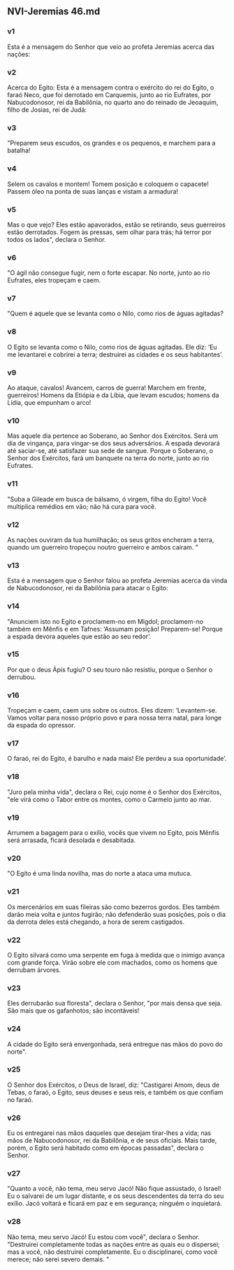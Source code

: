 ## NVI-Jeremias 46.md
### v1
 Esta é a mensagem do Senhor que veio ao profeta Jeremias acerca das nações:
### v2
 Acerca do Egito: Esta é a mensagem contra o exército do rei do Egito, o faraó Neco, que foi derrotado em Carquemis, junto ao rio Eufrates, por Nabucodonosor, rei da Babilônia, no quarto ano do reinado de Jeoaquim, filho de Josias, rei de Judá:
### v3
 "Preparem seus escudos, os grandes e os pequenos, e marchem para a batalha!
### v4
 Selem os cavalos e montem! Tomem posição e coloquem o capacete! Passem óleo na ponta de suas lanças e vistam a armadura!
### v5
 Mas o que vejo? Eles estão apavorados, estão se retirando, seus guerreiros estão derrotados. Fogem às pressas, sem olhar para trás; há terror por todos os lados", declara o Senhor.
### v6
 "O ágil não consegue fugir, nem o forte escapar. No norte, junto ao rio Eufrates, eles tropeçam e caem.
### v7
 "Quem é aquele que se levanta como o Nilo, como rios de águas agitadas?
### v8
 O Egito se levanta como o Nilo, como rios de águas agitadas. Ele diz: ‘Eu me levantarei e cobrirei a terra; destruirei as cidades e os seus habitantes’.
### v9
 Ao ataque, cavalos! Avancem, carros de guerra! Marchem em frente, guerreiros! Homens da Etiópia e da Líbia, que levam escudos; homens da Lídia, que empunham o arco!
### v10
 Mas aquele dia pertence ao Soberano, ao Senhor dos Exércitos. Será um dia de vingança, para vingar-se dos seus adversários. A espada devorará até saciar-se, até satisfazer sua sede de sangue. Porque o Soberano, o Senhor dos Exércitos, fará um banquete na terra do norte, junto ao rio Eufrates.
### v11
 "Suba a Gileade em busca de bálsamo, ó virgem, filha do Egito! Você multiplica remédios em vão; não há cura para você.
### v12
 As nações ouviram da tua humilhação; os seus gritos encheram a terra, quando um guerreiro tropeçou noutro guerreiro e ambos caíram. "
### v13
 Esta é a mensagem que o Senhor falou ao profeta Jeremias acerca da vinda de Nabucodonosor, rei da Babilônia para atacar o Egito:
### v14
 "Anunciem isto no Egito e proclamem-no em Migdol; proclamem-no também em Mênfis e em Tafnes: ‘Assumam posição! Preparem-se! Porque a espada devora aqueles que estão ao seu redor’.
### v15
 Por que o deus Ápis fugiu? O seu touro não resistiu, porque o Senhor o derrubou.
### v16
 Tropeçam e caem, caem uns sobre os outros. Eles dizem: ‘Levantem-se. Vamos voltar para nosso próprio povo e para nossa terra natal, para longe da espada do opressor.
### v17
 O faraó, rei do Egito, é barulho e nada mais! Ele perdeu a sua oportunidade’.
### v18
 "Juro pela minha vida", declara o Rei, cujo nome é o Senhor dos Exércitos, "ele virá como o Tabor entre os montes, como o Carmelo junto ao mar.
### v19
 Arrumem a bagagem para o exílio, vocês que vivem no Egito, pois Mênfis será arrasada, ficará desolada e desabitada.
### v20
 "O Egito é uma linda novilha, mas do norte a ataca uma mutuca.
### v21
 Os mercenários em suas fileiras são como bezerros gordos. Eles também darão meia volta e juntos fugirão; não defenderão suas posições, pois o dia da derrota deles está chegando, a hora de serem castigados.
### v22
 O Egito silvará como uma serpente em fuga à medida que o inimigo avança com grande força. Virão sobre ele com machados, como os homens que derrubam árvores.
### v23
 Eles derrubarão sua floresta", declara o Senhor, "por mais densa que seja. São mais que os gafanhotos; são incontáveis!
### v24
 A cidade do Egito será envergonhada, será entregue nas mãos do povo do norte".
### v25
 O Senhor dos Exércitos, o Deus de Israel, diz: "Castigarei Amom, deus de Tebas, o faraó, o Egito, seus deuses e seus reis, e também os que confiam no faraó.
### v26
 Eu os entregarei nas mãos daqueles que desejam tirar-lhes a vida; nas mãos de Nabucodonosor, rei da Babilônia, e de seus oficiais. Mais tarde, porém, o Egito será habitado como em épocas passadas", declara o Senhor.
### v27
 "Quanto a você, não tema, meu servo Jacó! Não fique assustado, ó Israel! Eu o salvarei de um lugar distante, e os seus descendentes da terra do seu exílio. Jacó voltará e ficará em paz e em segurança; ninguém o inquietará.
### v28
 Não tema, meu servo Jacó! Eu estou com você", declara o Senhor. "Destruirei completamente todas as nações entre as quais eu o dispersei; mas a você, não destruirei completamente. Eu o disciplinarei, como você merece; não serei severo demais. "
